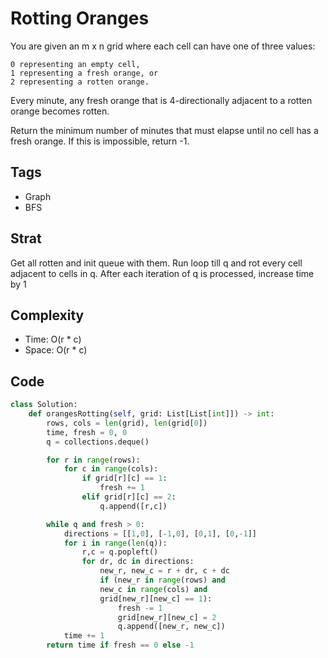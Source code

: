 # Rotting Oranges
You are given an m x n grid where each cell can have one of three values:

    0 representing an empty cell,
    1 representing a fresh orange, or
    2 representing a rotten orange.

Every minute, any fresh orange that is 4-directionally adjacent to a rotten orange becomes rotten.

Return the minimum number of minutes that must elapse until no cell has a fresh orange. If this is impossible, return -1.

## Tags
- Graph
- BFS

## Strat
Get all rotten and init queue with them. Run loop till q and rot every cell adjacent to cells in q. After each iteration of q is processed, increase time by 1

## Complexity

- Time: O(r * c)
- Space: O(r * c)

## Code

```python
class Solution:
    def orangesRotting(self, grid: List[List[int]]) -> int:
        rows, cols = len(grid), len(grid[0])
        time, fresh = 0, 0
        q = collections.deque()

        for r in range(rows):
            for c in range(cols):
                if grid[r][c] == 1:
                    fresh += 1
                elif grid[r][c] == 2:
                    q.append([r,c])

        while q and fresh > 0:
            directions = [[1,0], [-1,0], [0,1], [0,-1]]
            for i in range(len(q)):
                r,c = q.popleft()
                for dr, dc in directions:
                    new_r, new_c = r + dr, c + dc
                    if (new_r in range(rows) and
                    new_c in range(cols) and
                    grid[new_r][new_c] == 1):
                        fresh -= 1
                        grid[new_r][new_c] = 2
                        q.append([new_r, new_c])
            time += 1
        return time if fresh == 0 else -1
```